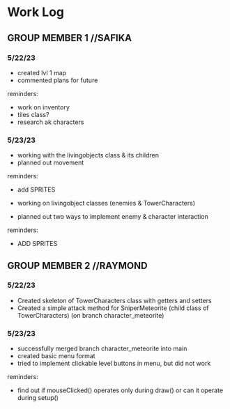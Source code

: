 # Work Log

## GROUP MEMBER 1 //SAFIKA

### 5/22/23

- created lvl 1 map
- commented plans for future

reminders:
- work on inventory
- tiles class?
- research ak characters

### 5/23/23

- working with the livingobjects class & its children
- planned out movement

reminders:
- add SPRITES

- working on livingobject classes (enemies & TowerCharacters)
- planned out two ways to implement enemy & character interaction

reminders:
- ADD SPRITES


## GROUP MEMBER 2 //RAYMOND

### 5/22/23

- Created skeleton of TowerCharacters class with getters and setters
- Created a simple attack method for SniperMeteorite (child class of TowerCharacters) (on branch character_meteorite)

### 5/23/23

- successfully merged branch character_meteorite into main
- created basic menu format
- tried to implement clickable level buttons in menu, but did not work

reminders:
- find out if mouseClicked() operates only during draw() or can it operate during setup()

